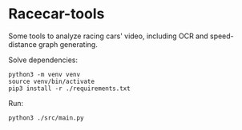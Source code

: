 # Racecar-tools

Some tools to analyze racing cars' video, including OCR and speed-distance graph generating.

Solve dependencies:

```
python3 -m venv venv
source venv/bin/activate
pip3 install -r ./requirements.txt
```

Run:

`python3 ./src/main.py`
